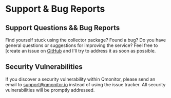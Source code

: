 # Support & Bug Reports

## Support Questions && Bug Reports

Find yourself stuck using the collector package? Found a bug? Do you have general questions or suggestions for improving the service? Feel free to [create an issue on <a href="https://github.com/qmonitor/laravel-qmonitor-collector/issues" target="_blank" rel="noopener">GitHub</a> and I'll try to address it as soon as possible.

## Security Vulnerabilities
If you discover a security vulnerability within Qmonitor, please send an email to [support@qmonitor.io](mailto:support@qmonitor.io?subject=Security%20Vulnerability%20Report) instead of using the issue tracker. All security vulnerabilities will be promptly addressed.
